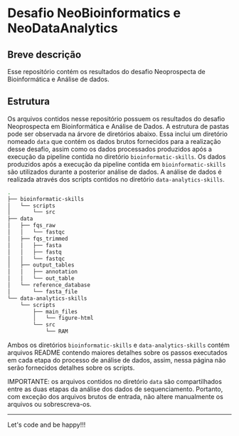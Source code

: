 # Desafio NeoBioinformatics e NeoDataAnalytics

## Breve descrição

Esse repositório contém os resultados do desafio Neoprospecta de Bioinformática e Análise de dados.

## Estrutura

Os arquivos contidos nesse repositório possuem os resultados do desafio Neoprospecta em Bioinformática e Análise de Dados. A estrutura de pastas pode ser observada na árvore de diretórios abaixo. Essa inclui um diretório nomeado `data` que contém os dados brutos fornecidos para a realização desse desafio, assim como os dados processados produzidos após a execução da pipeline contida no diretório `bioinformatic-skills`. Os dados produzidos após a execução da pipeline contida em `bioinformatic-skills` são utilizados durante a posterior análise de dados. A análise de dados é realizada através dos scripts contidos no diretório `data-analytics-skills`.

```bash
.
├── bioinformatic-skills
│   └── scripts
│       └── src
├── data
│   ├── fqs_raw
│   │   └── fastqc
│   ├── fqs_trimmed
│   │   ├── fasta
│   │   ├── fastq
│   │   └── fastqc
│   ├── output_tables
│   │   ├── annotation
│   │   └── out_table
│   └── reference_database
│       └── fasta_file
└── data-analytics-skills
    └── scripts
        ├── main_files
        │   └── figure-html
        └── src
            └── RAM
```

Ambos os diretórios `bioinformatic-skills` e `data-analytics-skills` contém arquivos README contendo maiores detalhes sobre os passos executados em cada etapa do processo de análise de dados, assim, nessa página não serão fornecidos detalhes sobre os scripts.

IMPORTANTE: os arquivos contidos no diretório `data` são compartilhados entre as duas etapas da análise dos dados de sequenciamento. Portanto, com exceção dos arquivos brutos de entrada, não altere manualmente os arquivos ou sobrescreva-os.

___
Let's code and be happy!!!
